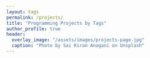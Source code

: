 ```yaml
---
layout: tags
permalink: /projects/
title: "Programming Projects by Tags"
author_profile: true
header:
  overlay_image: "/assets/images/projects-page.jpg"
  caption: "Photo by Sai Kiran Anagani on Unsplash"
---
```

